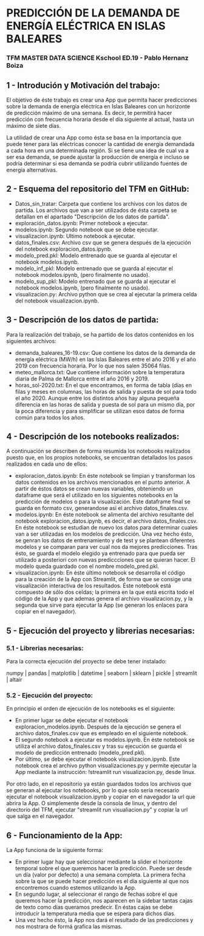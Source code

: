 # PREDICCIÓN DE LA DEMANDA DE ENERGÍA ELÉCTRICA EN ISLAS BALEARES
### TFM MASTER DATA SCIENCE Kschool ED.19 - Pablo Hernanz Boiza

## 1 - Introdución y Motivación del trabajo:
El objetivo de éste trabajo es crear una App que permita hacer predicciones sobre la demanda de energía eléctrica en Islas Baleares con un horizonte de predicción máximo de una semana. Es decir, te permitirá hacer predicción con frecuencia horaria desde el día siguiente al actual, hasta un máximo de siete días.  
  
La utilidad de crear una App como ésta se basa en la importancia que puede tener para las eléctricas conocer la cantidad de energía demandada a cada hora en una determinada región. Si se tiene una idea de cual va a ser esa demanda, se puede ajustar la producción de energía e incluso se podría determinar si esa demanda se podría cubrir utilizando fuentes de energía alternativas.  

## 2 - Esquema del repositorio del TFM en GitHub:
- Datos_sin_tratar: Carpeta que contiene los archivos con los datos de partida. Los archivos que van a ser utilizados de ésta carpeta se detallan en el apartado "Descripción de los datos de partida".
- exploración_datos.ipynb: Primer notebook a ejecutar.
- modelos.ipynb: Segundo notebook que se debe ejecutar.
- visualizacion.ipynb: Ultimo notebook a ejecutar.
- datos_finales.csv: Archivo csv que se genera después de la ejecución del notebook exploracion_datos.ipynb.
- modelo_pred.pkl: Modelo entrenado que se guarda al ejecutar el notebook modelos.ipynb.
- modelo_inf_pkl: Modelo entrenado que se guarda al ejecutar el notebook modelos.ipynb, (pero finalmente no usado).
- modelo_sup_pkl: Modelo entrenado que se guarda al ejecutar el notebook modelos.ipynb, (pero finalmente no usado).
- visualizacion.py: Archivo python que se crea al ejecutar la primera celda del notebook visualizacion.ipynb.
  
## 3 - Descripción de los datos de partida:
Para la realización del trabajo, se ha partido de los datos contenidos en los siguientes archivos:  
- demanda_baleares_16-19.csv: Que contiene los datos de la demanda de energía eléctrica (MW/h) en las Islas Baleares entre el año 2016 y el año 2019 con frecuencia horaria. Por lo que nos salen 35064 filas.
- meteo_mallorca.txt: Que contiene información sobre la temperatura diaria de Palma de Mallorca entre el año 2016 y 2019.
- horas_sol-2020.txt: En el que encontramos, en forma de tabla (días en filas y meses en columnas, las horas de salida y puesta de sol para todo el año 2020. Aunque entre los distintos años hay alguna pequeña diferencia en las horas de salida y puesta de sol para un mismo día, por la poca diferencia y para simplificar se utilizan esos datos de forma común para todos los años.

## 4 - Descripción de los notebooks realizados:
A continuación se describen de forma resumida los notebooks realizados puesto que, en los propios notebooks, se encuentran detallados los pasos realizados en cada uno de ellos:
- exploracion_datos.ipynb: En éste notebook se limpian y transforman los datos contenidos en los archivos mencionados en el punto anterior. A partir de éstos datos se crean nuevas variables, obteniendo un dataframe que será el utilizado en los siguientes notebooks en la predicción de modelos o para la visualización. Este dataframe final se guarda en formato csv, generandose así el archivo datos_finales.csv.
- modelos.ipynb: En éste notebook se alimenta del archivo resultante del notebook exploracion_datos.ipynb, es decir, el archivo datos_finales.csv. En éste notebook se estudian de nuevo los datos para determinar cuales van a ser utilizadas en los modelos de predicción. Una vez hecho ésto, se genran los datos de entrenamiento y de test y se plantean diferentes modelos y se comparan para ver cual nos da mejores predicciones. Tras ésto, se guarda el modelo elegido ya entrenado para que pueda ser utilizado a posteriori con nuevas prediccciones que se quieran hacer. El modelo queda guardado con el nombre modelo_pred.pkl.
- visualizacion.ipynb: En éste último notebook se desarrolla el código para la creación de la App con Streamlit, de forma que se consige una visualización interactiva de los resultados. Éste notebook está compuesto de sólo dos celdas; la primera en la que está escrita todo el código de la App y que ademas genera el archivo visualizacion.py, y la segunda que sirve para ejecutar la App (se generan los enlaces para copiar en el navegador).

## 5 - Ejecución del proyecto y librerias necesarias:
### 5.1 - Librerias necesarias:  
Para la correcta ejecución del proyecto se debe tener instalado:  

numpy | pandas | matplotlib | datetime | seaborn | sklearn | pickle | streamlit | altair

### 5.2 - Ejecución del proyecto:
En principio el orden de ejecución de los notebooks es el siguiente:
- En primer lugar se debe ejecutar el notebook exploracion_modelos.ipynb. Después de la ejecución se genera el archivo datos_finales.csv que es empleado en el siguiente notebook.
- El segundo notebook a ejecutar es modelos.ipynb. En éste notebook se utiliza el archivo datos_finales.csv y tras su ejecución se guarda el modelo de predicción entrenado (modelo_pred.pkl).
- Por último, se debe ejecutar el notebook visualizacion.ipynb. Este notebook crea el archivo python visualizaciones.py y permite ejecutar la App mediante la instrucción: !streamlit run visualizacion.py, desde linux.

Por otro lado, en el repositorio ya están guardados todos los archivos que se generan al ejecutar los notebooks, por lo que solo sería necesario ejecutar el notebook visualizacion.ipynb y copiar en el navegador la url que abrira la App. O simplemente desde la consola de linux, y dentro del directorio del TFM, ejecutar "streamlit run visualiacion.py" y copiar la url que salga en el navegador.

## 6 - Funcionamiento de la App:
La App funciona de la siguiente forma:
- En primer lugar hay que seleccionar mediante la slider el horizonte temporal sobre el que queremos hacer la predicicón. Puede ser desde un día (valor por defecto) a una semana completa. La primera fecha sobre la que se puede hacer predicción es el día siguiente al que nos encontremos cuando estemos utilizando la App.
- En segundo lugar, al seleccionar el rango de fechas sobre el que queremos hacer la predicción, nos aparecen en la sidebar tantas cajas de texto como días queramos predecir. En éstas cajas se debe introducir la temperatura media que se espera para dichos días.
- Una vez hecho ésto, la App nos dará el resultado de las predicciones y nos mostrara de formá grafica las mismas.
